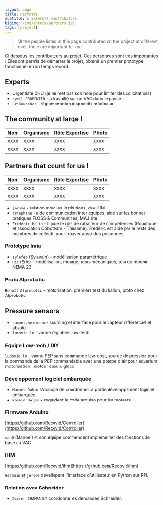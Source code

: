 ```yaml
---
layout: page
title: Partners
subtitle: & External contributors
bigimg: /img/entete/partners.jpg
tags: [project]
---
```


> All the people listed in this page contributed on the project at different level, there are important for us !

Ci dessous les contributeurs au projet. Ces personnes sont très importantes : Elles ont permis de démarrer le projet, obtenir un premier prototype fonctionnel en un temps record.

## Experts

* Urgentiste CHU (je ne met pas son nom pour limiter des solicitations)
* ``cyril FROMENTIN`` - a travaillé sur un VAC dans le passé
* ``ErikHuneker`` - réglementation dispositifs médicaux


## The community at large !

| Nom | Organisme | Rôle  Expertise | Photo |
| :------ |:--- | :--- |:--- |
| xxxx  | xxxx  | xxxx  | xxxx  |
| xxxx  | xxxx  | xxxx  | xxxx  |


## Partners that count for us !

| Nom | Organisme | Rôle  Expertise | Photo |
| :------ |:--- | :--- |:--- |
| xxxx  | xxxx  | xxxx  | xxxx  |
| xxxx  | xxxx  | xxxx  | xxxx  |




* ``jerome`` - relation avec les institutions, dev IHM
* ``rstephane`` - aide communication inter équipes, aide sur les bonnes pratiques FLOSS & Communities, MAJ site.
* ``Frédéric Helin`` - Il joue le rôle de rabatteur de compétences (Robotique et association Coboteam - Thésame). Frédéric est aidé par le reste des membres du collectif pour trouver aussi des personnes.

### Prototype Inria
* ``sylefeb`` (Sylavain) - modélisation paramétrique
* ``Rix`` (Eric) - modélisation, motage, tests mécaniques, test du moteur NEMA 23

### Proto Alprobotic
``Benoît Alprobotic`` - motorisation, premiers test du ballon, proto chez Alprobotic

## Pressure sensors

* ``samuel.heidmann`` - sourcing et interface pour le capteur différenciel et absolu
* ``ludovic lm`` - vanne réglables low-tech

### Equipe Low-tech / DIY
``ludovic lm`` - vanne PEP sans commande low-cost, source de pression pour la commande de la PEP commandable avec une pompe d'air pour aquarium
motorisation : moteur essuie glace

### Développement logiciel embarquée

* ``Manoel Dahan`` s'occupe de coordonner la partie développement logiciel embarquée.
* ``Romain Delpoux`` regardent le code arduino pour les moteurs ...

### Firmware Arduino
[https://github.com/Recovid/Controller](https://github.com/Recovid/Controller)

``manO`` (Manoel) et son équipe commencent implémenter des fonctions de base du VAC

### IHM
[https://github.com/Recovid/ihm](https://github.com/Recovid/ihm)

``Germain`` et ``jerome`` dévellopent l'interface d'utilisateur en Python sur RPi.

### Relation avec Schneider

* ``Didier CHAMPAULT`` coordonne les demandes Schneider.

